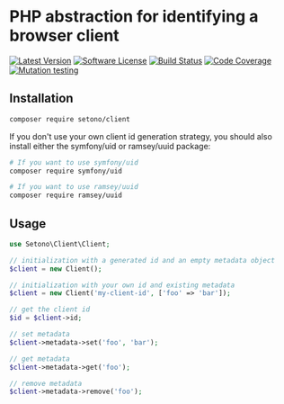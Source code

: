 # PHP abstraction for identifying a browser client

[![Latest Version][ico-version]][link-packagist]
[![Software License][ico-license]](LICENSE)
[![Build Status][ico-github-actions]][link-github-actions]
[![Code Coverage][ico-code-coverage]][link-code-coverage]
[![Mutation testing][ico-infection]][link-infection]

## Installation

```bash
composer require setono/client
```

If you don't use your own client id generation strategy, you should also install either the symfony/uid or ramsey/uuid package:

```bash
# If you want to use symfony/uid
composer require symfony/uid

# If you want to use ramsey/uuid
composer require ramsey/uuid
```

## Usage

```php
use Setono\Client\Client;

// initialization with a generated id and an empty metadata object
$client = new Client();

// initialization with your own id and existing metadata
$client = new Client('my-client-id', ['foo' => 'bar']);

// get the client id
$id = $client->id;

// set metadata
$client->metadata->set('foo', 'bar');

// get metadata
$client->metadata->get('foo');

// remove metadata
$client->metadata->remove('foo');
```

[ico-version]: https://poser.pugx.org/setono/client/v/stable
[ico-license]: https://poser.pugx.org/setono/client/license
[ico-github-actions]: https://github.com/setono/client/workflows/build/badge.svg
[ico-code-coverage]: https://codecov.io/gh/setono/client/branch/master/graph/badge.svg
[ico-infection]: https://img.shields.io/endpoint?style=flat&url=https%3A%2F%2Fbadge-api.stryker-mutator.io%2Fgithub.com%2Fsetono%2Fclient%2Fmaster

[link-packagist]: https://packagist.org/packages/setono/client
[link-github-actions]: https://github.com/setono/client/actions
[link-code-coverage]: https://codecov.io/gh/setono/client
[link-infection]: https://dashboard.stryker-mutator.io/reports/github.com/setono/client/master
